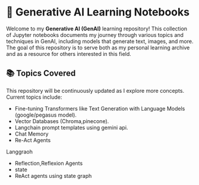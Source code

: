 # 🧠 Generative AI Learning Notebooks

Welcome to my **Generative AI (GenAI)** learning repository! This collection of Jupyter notebooks documents my journey through various topics and techniques in GenAI, including models that generate text, images, and more. The goal of this repository is to serve both as my personal learning archive and as a resource for others interested in this field.

## 📚 Topics Covered

This repository will be continuously updated as I explore more concepts. Current topics include:

- Fine-tuning Transformers like Text Generation with Language Models (google/pegasus model).
- Vector Databases (Chroma,pinecone).
- Langchain prompt templates using gemini api.
- Chat Memory
- Re-Act Agents

Langgraoh
- Reflection,Reflexion Agents
- state
- ReAct agents using state graph
